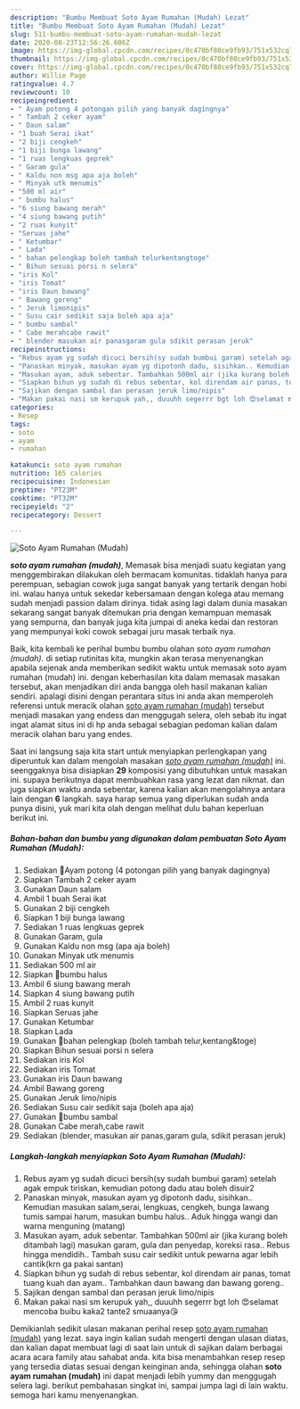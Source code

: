 ```yaml
---
description: "Bumbu Membuat Soto Ayam Rumahan (Mudah) Lezat"
title: "Bumbu Membuat Soto Ayam Rumahan (Mudah) Lezat"
slug: 511-bumbu-membuat-soto-ayam-rumahan-mudah-lezat
date: 2020-08-23T12:56:26.606Z
image: https://img-global.cpcdn.com/recipes/0c470bf80ce9fb93/751x532cq70/soto-ayam-rumahan-mudah-foto-resep-utama.jpg
thumbnail: https://img-global.cpcdn.com/recipes/0c470bf80ce9fb93/751x532cq70/soto-ayam-rumahan-mudah-foto-resep-utama.jpg
cover: https://img-global.cpcdn.com/recipes/0c470bf80ce9fb93/751x532cq70/soto-ayam-rumahan-mudah-foto-resep-utama.jpg
author: Willie Page
ratingvalue: 4.7
reviewcount: 10
recipeingredient:
- " Ayam potong 4 potongan pilih yang banyak dagingnya"
- " Tambah 2 ceker ayam"
- " Daun salam"
- "1 buah Serai ikat"
- "2 biji cengkeh"
- "1 biji bunga lawang"
- "1 ruas lengkuas geprek"
- " Garam gula"
- " Kaldu non msg apa aja boleh"
- " Minyak utk menumis"
- "500 ml air"
- " bumbu halus"
- "6 siung bawang merah"
- "4 siung bawang putih"
- "2 ruas kunyit"
- "Seruas jahe"
- " Ketumbar"
- " Lada"
- " bahan pelengkap boleh tambah telurkentangtoge"
- " Bihun sesuai porsi n selera"
- "iris Kol"
- "iris Tomat"
- "iris Daun bawang"
- " Bawang goreng"
- " Jeruk limonipis"
- " Susu cair sedikit saja boleh apa aja"
- " bumbu sambal"
- " Cabe merahcabe rawit"
- " blender masukan air panasgaram gula sdikit perasan jeruk"
recipeinstructions:
- "Rebus ayam yg sudah dicuci bersih(sy sudah bumbui garam) setelah agak empuk tiriskan, kemudian potong dadu atau boleh disuir2"
- "Panaskan minyak, masukan ayam yg dipotonh dadu, sisihkan.. Kemudian masukan salam,serai, lengkuas, cengkeh, bunga lawang tumis sampai harum, masukan bumbu halus.. Aduk hingga wangi dan warna menguning (matang)"
- "Masukan ayam, aduk sebentar. Tambahkan 500ml air (jika kurang boleh ditambah lagi) masukan garam, gula dan penyedap, koreksi rasa.. Rebus hingga mendidih.. Tambah susu cair sedikit untuk pewarna agar lebih cantik(krn ga pakai santan)"
- "Siapkan bihun yg sudah di rebus sebentar, kol direndam air panas, tomat tuang kuah dan ayam.. Tambahkan daun bawang dan bawang goreng.."
- "Sajikan dengan sambal dan perasan jeruk limo/nipis"
- "Makan pakai nasi sm kerupuk yah,, duuuhh segerrr bgt loh 😍selamat mencoba buibu kaka2 tante2 smuaanya😘"
categories:
- Resep
tags:
- soto
- ayam
- rumahan

katakunci: soto ayam rumahan 
nutrition: 165 calories
recipecuisine: Indonesian
preptime: "PT23M"
cooktime: "PT32M"
recipeyield: "2"
recipecategory: Dessert

---
```



![Soto Ayam Rumahan (Mudah)](https://img-global.cpcdn.com/recipes/0c470bf80ce9fb93/751x532cq70/soto-ayam-rumahan-mudah-foto-resep-utama.jpg)

<b><i>soto ayam rumahan (mudah)</i></b>, Memasak bisa menjadi suatu kegiatan yang menggembirakan dilakukan oleh bermacam komunitas. tidaklah hanya para perempuan, sebagian cowok juga sangat banyak yang tertarik dengan hobi ini. walau hanya untuk sekedar kebersamaan dengan kolega atau memang sudah menjadi passion dalam dirinya. tidak asing lagi dalam dunia masakan sekarang sangat banyak ditemukan pria dengan kemampuan memasak yang sempurna, dan banyak juga kita jumpai di aneka kedai dan restoran yang mempunyai koki cowok sebagai juru masak terbaik nya.

Baik, kita kembali ke perihal bumbu bumbu olahan <i>soto ayam rumahan (mudah)</i>. di setiap rutinitas kita, mungkin akan terasa menyenangkan apabila sejenak anda memberikan sedikit waktu untuk memasak soto ayam rumahan (mudah) ini. dengan keberhasilan kita dalam memasak masakan tersebut, akan menjadikan diri anda bangga oleh hasil makanan kalian sendiri. apalagi disini dengan perantara situs ini anda akan memperoleh referensi untuk meracik olahan <u>soto ayam rumahan (mudah)</u> tersebut menjadi masakan yang endess dan menggugah selera, oleh sebab itu ingat ingat alamat situs ini di hp anda sebagai sebagian pedoman kalian dalam meracik olahan baru yang endes.




Saat ini langsung saja kita start untuk menyiapkan perlengkapan yang diperuntuk kan dalam mengolah masakan <u><i>soto ayam rumahan (mudah)</i></u> ini. seenggaknya bisa disiapkan <b>29</b> komposisi yang dibutuhkan untuk masakan ini. supaya berikutnya dapat membuahkan rasa yang lezat dan nikmat. dan juga siapkan waktu anda sebentar, karena kalian akan mengolahnya antara lain dengan <b>6</b> langkah. saya harap semua yang diperlukan sudah anda punya disini, yuk mari kita olah dengan melihat dulu bahan keperluan berikut ini.

<!--inarticleads1-->

##### Bahan-bahan dan bumbu yang digunakan dalam pembuatan Soto Ayam Rumahan (Mudah):

1. Sediakan  🌿Ayam potong (4 potongan pilih yang banyak dagingnya)
1. Siapkan  Tambah 2 ceker ayam
1. Gunakan  Daun salam
1. Ambil 1 buah Serai ikat
1. Gunakan 2 biji cengkeh
1. Siapkan 1 biji bunga lawang
1. Sediakan 1 ruas lengkuas geprek
1. Gunakan  Garam, gula
1. Gunakan  Kaldu non msg (apa aja boleh)
1. Gunakan  Minyak utk menumis
1. Sediakan 500 ml air
1. Siapkan  🌿bumbu halus
1. Ambil 6 siung bawang merah
1. Siapkan 4 siung bawang putih
1. Ambil 2 ruas kunyit
1. Siapkan Seruas jahe
1. Gunakan  Ketumbar
1. Siapkan  Lada
1. Gunakan  🌿bahan pelengkap (boleh tambah telur,kentang&amp;toge)
1. Siapkan  Bihun sesuai porsi n selera
1. Sediakan iris Kol
1. Sediakan iris Tomat
1. Gunakan iris Daun bawang
1. Ambil  Bawang goreng
1. Gunakan  Jeruk limo/nipis
1. Sediakan  Susu cair sedikit saja (boleh apa aja)
1. Gunakan  🌿bumbu sambal
1. Gunakan  Cabe merah,cabe rawit
1. Sediakan  (blender, masukan air panas,garam gula, sdikit perasan jeruk)




<!--inarticleads2-->

##### Langkah-langkah menyiapkan Soto Ayam Rumahan (Mudah):

1. Rebus ayam yg sudah dicuci bersih(sy sudah bumbui garam) setelah agak empuk tiriskan, kemudian potong dadu atau boleh disuir2
1. Panaskan minyak, masukan ayam yg dipotonh dadu, sisihkan.. Kemudian masukan salam,serai, lengkuas, cengkeh, bunga lawang tumis sampai harum, masukan bumbu halus.. Aduk hingga wangi dan warna menguning (matang)
1. Masukan ayam, aduk sebentar. Tambahkan 500ml air (jika kurang boleh ditambah lagi) masukan garam, gula dan penyedap, koreksi rasa.. Rebus hingga mendidih.. Tambah susu cair sedikit untuk pewarna agar lebih cantik(krn ga pakai santan)
1. Siapkan bihun yg sudah di rebus sebentar, kol direndam air panas, tomat tuang kuah dan ayam.. Tambahkan daun bawang dan bawang goreng..
1. Sajikan dengan sambal dan perasan jeruk limo/nipis
1. Makan pakai nasi sm kerupuk yah,, duuuhh segerrr bgt loh 😍selamat mencoba buibu kaka2 tante2 smuaanya😘




Demikianlah sedikit ulasan makanan perihal resep <u>soto ayam rumahan (mudah)</u> yang lezat. saya ingin kalian sudah mengerti dengan ulasan diatas, dan kalian dapat membuat lagi di saat lain untuk di sajikan dalam berbagai acara acara family atau sahabat anda. kita bisa menambahkan resep resep yang tersedia diatas sesuai dengan keinginan anda, sehingga olahan <b>soto ayam rumahan (mudah)</b> ini dapat menjadi lebih yummy dan menggugah selera lagi. berikut pembahasan singkat ini, sampai jumpa lagi di lain waktu. semoga hari kamu menyenangkan.
